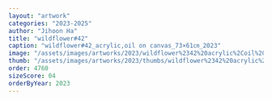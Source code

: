 ```yaml
---
layout: "artwork"
categories: "2023-2025"
author: "Jihoon Ha"
title: "wildflower#42"
caption: "wildflower#42_acrylic,oil on canvas_73×61㎝_2023"
image: "/assets/images/artworks/2023/wildflower%2342%20acrylic%2Coil%20on%20canvas%2073x61cm%202023.jpg"
thumb: "/assets/images/artworks/2023/thumbs/wildflower%2342%20acrylic%2Coil%20on%20canvas%2073x61cm%202023.jpg"
order: 4760
sizeScore: 04
orderByYear: 2023
---
```

